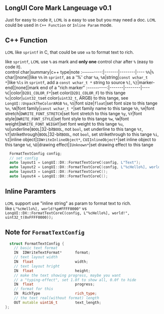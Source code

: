 ## LongUI Core Mark Langeuage v0.1

Just for easy to code it, `LCML` is a easy to use but you may need a doc.
`LCML` could be used in `C++ Function` or `Inline Param` mode.

## C++ Function
`LCML` like `sprintf` in C, that could be use `va` to format text to rich.  

like `sprintf`, `LCML` use `%` as mark and **only one** control char after `%`
(easy to code it).  
control char|summary|c++ type|note
:----------:|-------|--------|----
`%%`|`%` char|\[none\]|like `%%` in `sprintf`, as a '%' char
`%a`, `%A`|string|`const wchar_t *`|like `%ls` in `sprintf`, add a `const wchar_t *` string to source
`%]`, `%}`|marker-end|\[none\]|mark end of a "rich marker"
:----------:|-------|--------|----
`%C`|color|`D2D1_COLOR_F*`|set color(`D2D1_COLOR_F`) to this tange
`%c`|color|`uint32_t`set color(`uint32_t`, ARGB) to this tange, see `LongUI::UnpackTheColorARGB`
`%s`, `%S`|font size|`float`|set font size to this tange
`%n`, `%N`|font family|`const wchar_t *`|set family name to this tange
`%h`, `%H`|font stretch|`DWRITE_FONT_STRETCH`|set font stretch to this tange
`%y`, `%Y`|font style|`DWRITE_FONT_STYLE`|set font style to this tange
`%w`, `%W`|font weight|`DWRITE_FONT_WEIGHT`|set font weight to this tange
`%u`, `%U`|underline|`BOOL`|32-bit`BOOL`, not `bool`, set underline to this tange
`%t`, `%T`|strikethrough|`BOOL`|32-bit`BOOL`, not `bool`, set strikethrough to this tange
`%i`, `%I`|inline object|`IDWriteInlineObject*`, `CUIInlineObject*`|set inline object to this tange
`%d`, `%D`|drawing effect|`IUnknown*`|set drawing effect to this tange


```cpp
  FormatTextConfig config;
  // set config
  auto layout1 = LongUI::DX::FormatTextCoreC(config, L"Text");
  auto layout2 = LongUI::DX::FormatTextCoreC(config, L"%cHello%], world!", uint32_t(0xFFFF0000));
  auto layout3 = LongUI::DX::FormatTextCoreC();
  auto layout4 = LongUI::DX::FormatTextCoreC();
```

## Inline Paramters
`LCML` support use "inline string" as param to format text to rich.  
like `L"%cHello%], world!%p#FFFF0000"` vs `LongUI::DX::FormatTextCoreC(config, L"%cHello%], world!", uint32_t(0xFFFF0000));`



## Note for `FormatTextConfig`
```cpp
  struct FormatTextConfig {
    // basic text format
    IN  IDWriteTextFormat*      format;
    // text layout width
    IN  float                   width;
    // text layout hright
    IN  float                   height;
    // make the text showing progress, maybe you want
    // a "typing-effect", set 1.0f to show all, 0.0f to hide
    IN  float                   progress;
    // format for this
    IN  RichType                rich_type;
    // the text real(without format) length
    OUT mutable uint16_t        text_length;
};
```
